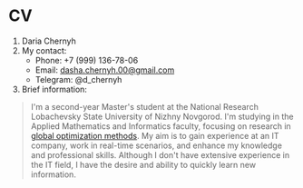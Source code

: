 # **CV**
1. Daria Chernyh
2. My contact:
   * Phone: +7 (999) 136-78-06
   * Email: dasha.chernyh.00@gmail.com
   * Telegram: @d_chernyh
3. Brief information:
  >I'm a second-year Master's student at the National Research Lobachevsky State University of Nizhny Novgorod. 
> I'm studying in the Applied Mathematics and Informatics faculty, focusing on research in [global optimization methods][1].
  > My aim is to gain experience at an IT company, work in real-time scenarios, and enhance my knowledge and professional
  > skills. Although I don't have extensive experience in the IT field, I have the desire and ability to quickly learn 
  > new information.
  > 
> [1]:http://omega.sp.susu.ru/pavt2023/poster/018.pdf
